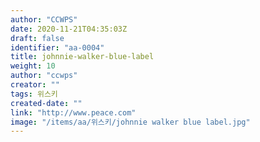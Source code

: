```yaml
---
author: "CCWPS"
date: 2020-11-21T04:35:03Z
draft: false
identifier: "aa-0004"
title: johnnie-walker-blue-label
weight: 10
author: "ccwps"
creator: ""
tags: 위스키
created-date: ""
link: "http://www.peace.com"
image: "/items/aa/위스키/johnnie walker blue label.jpg"
---
```

